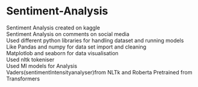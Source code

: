 # Sentiment-Analysis
Sentiment Analysis created on kaggle
<br/>
Sentiment Analysis on comments on social media
<br/>
Used different python libraries for handling dataset and running models
<br/>
Like Pandas and numpy for data set import and cleaning
<br/>
Matplotlob and seaborn for data visualisation
<br/>
Used nltk tokeniser 
<br/>
Used Ml models for Analysis
<br/>
Vaders(sentimentIntensityanalyser)from NLTk and Roberta Pretrained from Transformers

